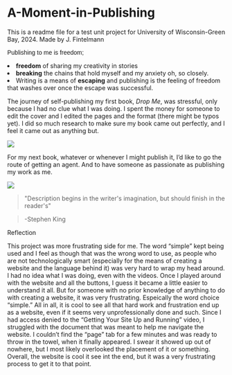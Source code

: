 # A-Moment-in-Publishing
This is a readme file for a test unit project for University of Wisconsin-Green Bay, 2024. Made by J. Fintelmann

<p style="font-family:arial">Publishing to me is freedom; <li><b>freedom</b> of sharing my creativity in stories</li><li> <b>breaking</b> the chains that hold myself and my anxiety oh, so closely.</li><li> Writing is a means of <b>escaping</b> and publishing is the feeling of freedom that washes over once the escape was successful. 

<p>The journey of self-publishing my first book, <i>Drop Me</i>, was stressful, only because I had no clue what I was doing. I spent the money for someone to edit the cover and I edited the pages and the format (there might be typos yet). I did so much research to make sure my book came out perfectly, and I feel it came out as anything but. </p>

<img src="https://m.media-amazon.com/images/I/71XDIVMz8uL._AC_UF1000,1000_QL80_.jpg" >
  
<p>For my next book, whatever or whenever I might publish it, I’d like to go the route of getting an agent. And to have someone as passionate as publishing my work as me. </p>

<img src="https://thumbs.dreamstime.com/b/book-falling-letters-23727380.jpg" >

<blockquote>"Description begins in the writer's imagination, but should finish in the reader's"</blockquote>
<blockquote> -Stephen King</blockquote>

<p>Reflection</p> 

<p>This project was more frustrating side for me. The word “simple” kept being used and I feel as though that was the wrong word to use, as people who are not technologically smart (especially for the means of creating a website and the language behind it) was very hard to wrap my head around. I had no idea what I was doing, even with the videos. Once I played around with the website and all the buttons, I guess it became a little easier to understand it all. But for someone with no prior knowledge of anything to do with creating a website, it was very frustrating. Espeically the word choice “simple.” All in all, it is cool to see all that hard work and frustration end up as a website, even if it seems very unprofessionally done and such. Since I had access denied to the  “Getting Your Site Up and Running” video, I struggled with the document that was meant to help me navigate the website. I couldn’t find the “page” tab  for a few minutes and was ready to throw in the towel, when it finally appeared. I swear it showed up out of nowhere, but I most likely overlooked the placement of it or something. Overall, the website is cool it see int the end, but it was a very frustrating process to get it to that point. </p>

